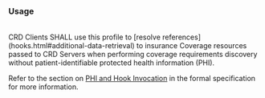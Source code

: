 <!--- Text entered into this file will appear at the top of the profiles page before the Formal Views of the profile content. -->

### Usage
<br/>
CRD Clients SHALL use this profile to [resolve references](hooks.html#additional-data-retrieval) to insurance Coverage resources passed to CRD Servers when performing coverage requirements discovery without patient-identifiable protected health information (PHI).

Refer to the section on [PHI and Hook Invocation](hooks.html#phi-and-hook-invocation) in the formal specification for more information.
<br/>
